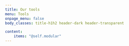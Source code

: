 ```yaml
---
title: Our tools
menu: Tools
onpage_menu: false
body_classes: title-h1h2 header-dark header-transparent

content:
    items: "@self.modular"
---
```



